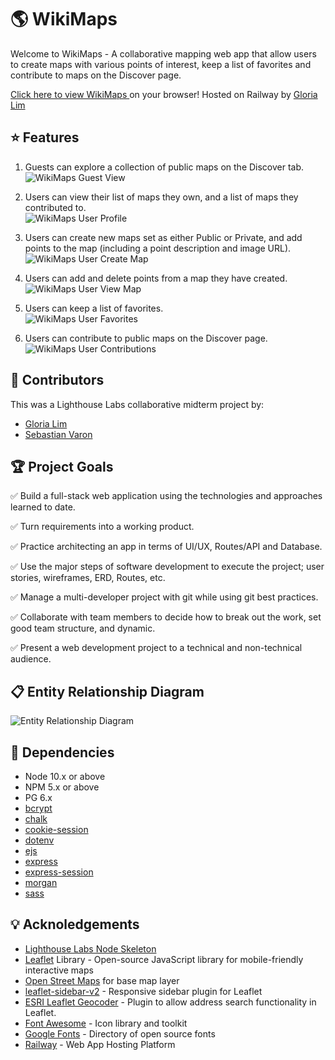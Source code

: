 🌎 WikiMaps
=========

Welcome to WikiMaps - A collaborative mapping web app that allow users to create maps with various points of interest, keep a list of favorites and contribute to maps on the Discover page.

<a href="https://wikimaps.up.railway.app/"> Click here to view WikiMaps </a> on your browser! Hosted on Railway by <a href="https://github.com/glowiep">Gloria Lim</a>

## ⭐ Features

1. Guests can explore a collection of public maps on the Discover tab.
![WikiMaps Guest View](planning/docs/1-guest-discover.png)

2. Users can view their list of maps they own, and a list of maps they contributed to.<br>
![WikiMaps User Profile](planning/docs/2-User-Profile.png)

3. Users can create new maps set as either Public or Private, and add points to the map (including a point description and image URL).
![WikiMaps User Create Map](planning/docs/3-User-create-map.png)

4. Users can add and delete points from a map they have created.
![WikiMaps User View Map](planning/docs/4-User-view-map.png)

5. Users can keep a list of favorites.<br> 
![WikiMaps User Favorites](planning/docs/5-User-favorites.png)

6. Users can contribute to public maps on the Discover page.
![WikiMaps User Contributions](planning/docs/6-User-contribute.png)


## 💬 Contributors
This was a Lighthouse Labs collaborative midterm project by:
- <a href="https://github.com/glowiep">Gloria Lim</a>
- <a href="https://github.com/svaronc">Sebastian Varon</a>

## 🏆 Project Goals

✅ Build a full-stack web application using the technologies and approaches learned to date.

✅ Turn requirements into a working product.

✅ Practice architecting an app in terms of UI/UX, Routes/API and Database.

✅ Use the major steps of software development to execute the project; user stories, wireframes, ERD, Routes, etc.

✅ Manage a multi-developer project with git while using git best practices.

✅ Collaborate with team members to decide how to break out the work, set good team structure, and dynamic.

✅ Present a web development project to a technical and non-technical audience.


## 📋 Entity Relationship Diagram
![Entity Relationship Diagram](./planning/docs/ERD-wikimaps-updated.png)

## 🔧 Dependencies

- Node 10.x or above
- NPM 5.x or above
- PG 6.x
- [bcrypt](https://www.npmjs.com/package/bcrypt)
- [chalk](https://www.npmjs.com/package/chalk)
- [cookie-session](https://www.npmjs.com/package/cookie-session)
- [dotenv](https://www.npmjs.com/package/dotenv)
- [ejs](https://www.npmjs.com/package/ejs) 
- [express](https://www.npmjs.com/package/express)
- [express-session](https://www.npmjs.com/package/express-session)
- [morgan](https://www.npmjs.com/package/morgan)
- [sass](https://www.npmjs.com/package/sass)

## 💡 Acknoledgements

- <a href="https://github.com/lighthouse-labs/node-skeleton"> Lighthouse Labs Node Skeleton</a>
- <a href="https://leafletjs.com/">Leaflet</a> Library - Open-source JavaScript library for mobile-friendly interactive maps
- <a href="https://www.openstreetmap.org/copyright">Open Street Maps</a> for base map layer
- <a href="https://github.com/Turbo87/sidebar-v2">leaflet-sidebar-v2</a> - Responsive sidebar plugin for Leaflet
- <a href="https://github.com/Esri/esri-leaflet-geocoder">ESRI Leaflet Geocoder</a> - Plugin to allow address search functionality in Leaflet.
- <a href="https://fontawesome.com/">Font Awesome</a> - Icon library and toolkit
- <a href="https://fonts.google.com/">Google Fonts</a> - Directory of open source fonts
- <a href="Railwayhttps://railway.app/">Railway</a> - Web App Hosting Platform
